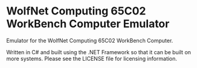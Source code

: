 # WolfNet Computing 65C02 WorkBench Computer Emulator
Emulator for the WolfNet Computing 65C02 WorkBench Computer.

Written in C# and built using the .NET Framework
so that it can be built on more systems. Please see the LICENSE
file for licensing information.
